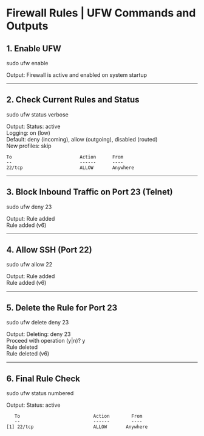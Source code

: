 # Firewall Rules | UFW Commands and Outputs

## 1. Enable UFW

sudo ufw enable

Output:
Firewall is active and enabled on system startup

---

## 2. Check Current Rules and Status

sudo ufw status verbose

Output:
Status: active  
Logging: on (low)  
Default: deny (incoming), allow (outgoing), disabled (routed)  
New profiles: skip  

    To                         Action      From  
    --                         ------      ----  
    22/tcp                     ALLOW       Anywhere

---

## 3. Block Inbound Traffic on Port 23 (Telnet)

sudo ufw deny 23

Output:
Rule added  
Rule added (v6)

---

## 4. Allow SSH (Port 22)

sudo ufw allow 22

Output:
Rule added  
Rule added (v6)

---

## 5. Delete the Rule for Port 23

sudo ufw delete deny 23

Output:
Deleting: deny 23  
Proceed with operation (y|n)? y  
Rule deleted  
Rule deleted (v6)

---

## 6. Final Rule Check

sudo ufw status numbered

Output:
Status: active  

       To                           Action        From  
       --                           ------        ----  
    [1] 22/tcp                      ALLOW       Anywhere
